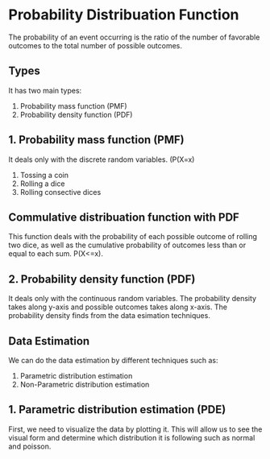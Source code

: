 # Probability Distribuation Function
The probability of an event occurring is the ratio of the number of favorable outcomes to the total number of possible outcomes.

## Types
It has two main types: 
1. Probability mass function (PMF)
2. Probability density function (PDF)

## 1. Probability mass function (PMF)
It deals only with the discrete random variables. (P(X=x) 
1. Tossing a coin
2. Rolling a dice 
3. Rolling consective dices 

## Commulative distribuation function with PDF 
This function deals with the probability of each possible outcome of rolling two dice, as well as the cumulative probability of outcomes less than or equal to each sum.
P(X<=x). 

## 2. Probability density function (PDF)
It deals only with the continuous random variables. The probability density takes along y-axis and possible outcomes takes along x-axis. The probability density finds from the data esimation techniques. 

## Data Estimation
We can do the data estimation by different techniques such as: 
1. Parametric distribution estimation
2. Non-Parametric distribution estimation

## 1. Parametric distribution estimation (PDE) 
First, we need to visualize the data by plotting it. This will allow us to see the visual form and determine which distribution it is following such as normal and poisson.

